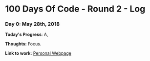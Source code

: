 # 100 Days Of Code - Round 2 -  Log

### Day 0: May 28th, 2018

**Today's Progress**: 
A, 

**Thoughts:** Focus.

**Link to work:** [Personal Webpage](http://www.peterstieg.com)
